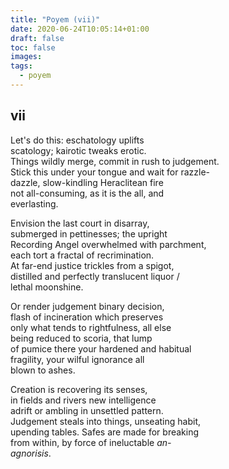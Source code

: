 ```yaml
---
title: "Poyem (vii)"
date: 2020-06-24T10:05:14+01:00
draft: false
toc: false
images:
tags: 
  - poyem
---
```

## vii

Let's do this: eschatology uplifts   
scatology; kairotic tweaks erotic.   
Things wildly merge, commit in rush to judgement.   
Stick this under your tongue and wait for razzle-   
dazzle, slow-kindling Heraclitean fire   
not all-consuming, as it is the all, and   
everlasting.   

Envision the last court in disarray,   
submerged in pettinesses; the upright   
Recording Angel overwhelmed with parchment,   
each tort a fractal of recrimination.   
At far-end justice trickles from a spigot,   
distilled and perfectly translucent liquor /   
lethal moonshine.   

Or render judgement binary decision,   
flash of incineration which preserves   
only what tends to rightfulness, all else   
being reduced to scoria, that lump   
of pumice there your hardened and habitual   
fragility, your wilful ignorance all  
blown to ashes.   

Creation is recovering its senses,   
in fields and rivers new intelligence   
adrift or ambling in unsettled pattern.   
Judgement steals into things, unseating habit,   
upending tables. Safes are made for breaking   
from within, by force of ineluctable _an-_   
_agnorisis_.
